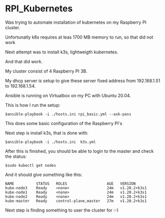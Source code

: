 # RPI_Kubernetes

Was trying to automate installation of kubernetes on my Raspberry PI cluster.

Unfortunatly k8s requires at leas 1700 MB memory to run, so that did not work

Next attempt was to install k3s, lightweigth kubernetes.

And that did work.

My cluster consist of 4 Raspberry PI 3B.

My dhcp server is setup to give these server fixed address from 192.168.1.51 to 192.168.1.54.

Ansible is running on Virtualbox on my PC with  Ubuntu 20.04.

This is how I run the setup:
```
$ansible-playbook -i ./hosts.ini rpi_basic.yml --ask-pass
```
This does some basic configuration of the Raspberry PI's

Next step is install k3s, that is done with:
```
$ansible-playbook -i ./hosts.ini  k3s.yml
```
After this is finished, you should be able to login to the master and check the status:
```
$sudo kubectl get nodes
```
And it should give something like this:
```
NAME          STATUS   ROLES                  AGE   VERSION
kube-node3    Ready    <none>                 24m   v1.20.2+k3s1
kube-node1    Ready    <none>                 24m   v1.20.2+k3s1
kube-node2    Ready    <none>                 24m   v1.20.2+k3s1
kube-master   Ready    control-plane,master   27m   v1.20.2+k3s1
```

Next step is finding something to user the cluster for :-)

